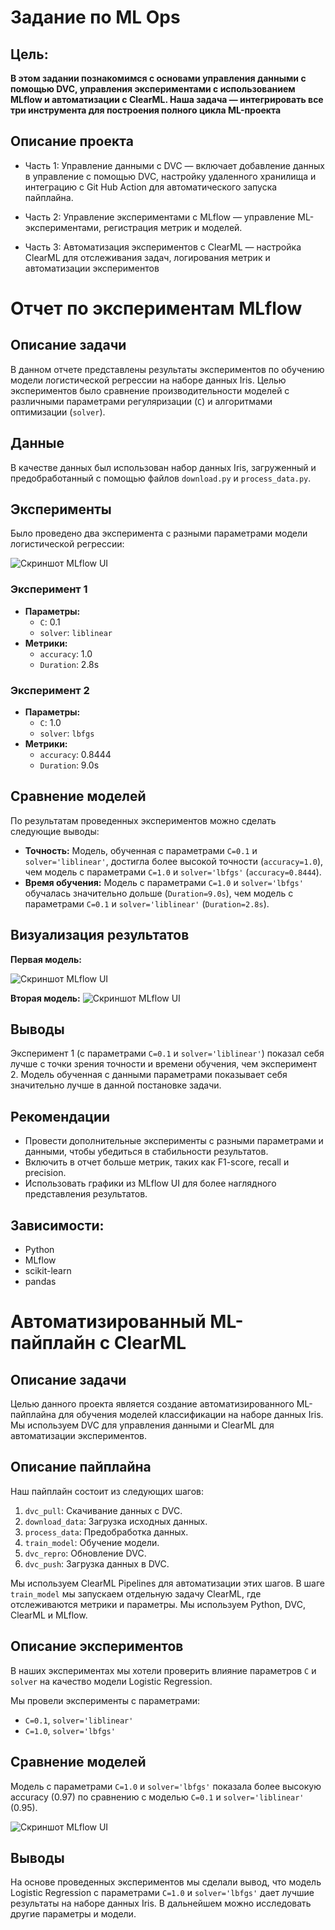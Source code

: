 # **Задание по ML Ops**  
## Цель:
**В этом задании познакомимся с основами управления данными с помощью DVC, управления экспериментами с использованием MLflow и автоматизации с ClearML. 
Наша задача — интегрировать все три инструмента для построения полного цикла ML-проекта**

## Описание проекта

* Часть 1: Управление данными с DVC — включает добавление данных в управление с помощью DVC, настройку удаленного хранилища и интеграцию с Git Hub Action для автоматического запуска пайплайна.


* Часть 2: Управление экспериментами с MLflow — управление ML-экспериментами, регистрация метрик и моделей.

* Часть 3: Автоматизация экспериментов с ClearML — настройка ClearML для отслеживания задач, логирования метрик и автоматизации экспериментов

# Отчет по экспериментам MLflow

## Описание задачи

В данном отчете представлены результаты экспериментов по обучению модели логистической регрессии на наборе данных Iris. Целью экспериментов было сравнение производительности моделей с различными параметрами регуляризации (`C`) и алгоритмами оптимизации (`solver`).

## Данные

В качестве данных был использован набор данных Iris, загруженный и предобработанный с помощью файлов `download.py` и `process_data.py`.

## Эксперименты

Было проведено два эксперимента с разными параметрами модели логистической регрессии:

![Скриншот MLflow UI](https://github.com/kcherenkovv/ml_ops3/blob/main/screens/mlflow.png)

### Эксперимент 1

*   **Параметры:**
    *   `C`: 0.1
    *   `solver`: `liblinear`
*   **Метрики:**
    *   `accuracy`: 1.0
    *   `Duration`: 2.8s

### Эксперимент 2

*   **Параметры:**
    *   `C`: 1.0
    *   `solver`: `lbfgs`
*   **Метрики:**
    *   `accuracy`: 0.8444
    *   `Duration`: 9.0s

## Сравнение моделей

По результатам проведенных экспериментов можно сделать следующие выводы:

*   **Точность:** Модель, обученная с параметрами `C=0.1` и `solver='liblinear'`, достигла более высокой точности (`accuracy=1.0`), чем модель с параметрами `C=1.0` и `solver='lbfgs'` (`accuracy=0.8444`).
*   **Время обучения:** Модель с параметрами `C=1.0` и `solver='lbfgs'` обучалась значительно дольше (`Duration=9.0s`), чем модель с параметрами `C=0.1` и `solver='liblinear'` (`Duration=2.8s`).

## Визуализация результатов

**Первая модель:**


![Скриншот MLflow UI](https://github.com/kcherenkovv/ml_ops3/blob/main/screens/mlflow1.png)


**Вторая модель:**
![Скриншот MLflow UI](https://github.com/kcherenkovv/ml_ops3/blob/main/screens/mlflow2.png)


## Выводы

Эксперимент 1 (с параметрами `C=0.1` и `solver='liblinear'`) показал себя лучше с точки зрения точности и времени обучения, чем эксперимент 2. Модель обученная с данными параметрами показывает себя значительно лучше в данной постановке задачи.

## Рекомендации

*   Провести дополнительные эксперименты с разными параметрами и данными, чтобы убедиться в стабильности результатов.
*   Включить в отчет больше метрик, таких как F1-score, recall и precision.
*   Использовать графики из MLflow UI для более наглядного представления результатов.

## Зависимости:

* Python
* MLflow
* scikit-learn
* pandas


# Автоматизированный ML-пайплайн с ClearML

## Описание задачи

Целью данного проекта является создание автоматизированного ML-пайплайна для обучения моделей классификации на наборе данных Iris. Мы используем DVC для управления данными и ClearML для автоматизации экспериментов.

## Описание пайплайна

Наш пайплайн состоит из следующих шагов:
1.  `dvc_pull`: Скачивание данных с DVC.
2.  `download_data`: Загрузка исходных данных.
3.  `process_data`: Предобработка данных.
4.  `train_model`: Обучение модели.
5.  `dvc_repro`: Обновление DVC.
6.  `dvc_push`: Загрузка данных в DVC.

Мы используем ClearML Pipelines для автоматизации этих шагов. В шаге `train_model` мы запускаем отдельную задачу ClearML, где отслеживаются метрики и параметры. Мы используем Python, DVC, ClearML и MLflow.

## Описание экспериментов

В наших экспериментах мы хотели проверить влияние параметров `C` и `solver` на качество модели Logistic Regression.

Мы провели эксперименты с параметрами:
*   `C=0.1`, `solver='liblinear'`
*   `C=1.0`, `solver='lbfgs'`

## Сравнение моделей

Модель с параметрами `C=1.0` и `solver='lbfgs'` показала более высокую accuracy (0.97) по сравнению с моделью `C=0.1` и `solver='liblinear'` (0.95).

![Скриншот MLflow UI](https://github.com/kcherenkovv/ml_ops3/blob/main/screens/ClearmlSuccess.png)

## Выводы

На основе проведенных экспериментов мы сделали вывод, что модель Logistic Regression с параметрами `C=1.0` и `solver='lbfgs'` дает лучшие результаты на наборе данных Iris. В дальнейшем можно исследовать другие параметры и модели.
